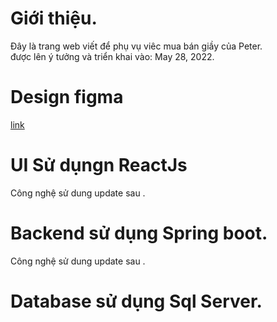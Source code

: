 # Giới thiệu. 
  Đây là trang web viết để phụ vụ viêc mua bán giầy của Peter.   
  được lên ý tưởng và triển khai vào: May 28, 2022.
# Design figma 
  [link]([https://www.figma.com/files/recent?fuid=869916279215686807](https://www.figma.com/file/Sx4TuCn7DfBdygd5mu7GDJ/version-reference?node-id=0%3A1))
# UI Sử dụngn ReactJs
  Công nghệ sử dung update sau .   
# Backend sử dụng Spring boot. 
  Công nghệ sử dung update sau . 
# Database sử dụng Sql Server. 

